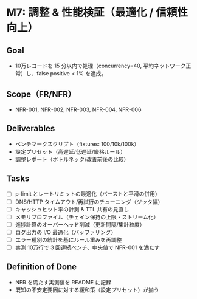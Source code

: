 ﻿# M7: 調整 & 性能検証（最適化 / 信頼性向上）

## Goal
- 10万レコードを 15 分以内で処理（concurrency=40, 平均ネットワーク正常）し、false positive < 1% を達成。

## Scope（FR/NFR）
- NFR-001, NFR-002, NFR-003, NFR-004, NFR-006

## Deliverables
- ベンチマークスクリプト（fixtures: 100/10k/100k）
- 設定プリセット（高遅延/低遅延/厳格ルール）
- 調整レポート（ボトルネック/改善前後の比較）

## Tasks
- [ ] p-limit とレートリミットの最適化（バーストと平滑の併用）
- [ ] DNS/HTTP タイムアウト/再試行のチューニング（ジッタ幅）
- [ ] キャッシュヒット率の計測 & TTL 共有の見直し
- [ ] メモリプロファイル（チェイン保持の上限・ストリーム化）
- [ ] 進捗計算のオーバーヘッド削減（更新間隔/集計粒度）
- [ ] ログ出力の I/O 最適化（バッファリング）
- [ ] エラー種別の統計を基にルール重みを再調整
- [ ] 実測 10万行で 3 回連続ベンチ、中央値で NFR-001 を満たす

## Definition of Done
- NFR を満たす実測値を README に記録
- 既知の不安定要因に対する緩和策（設定プリセット）が揃う
